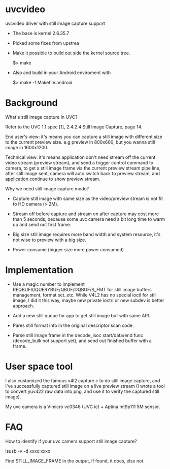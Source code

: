 uvcvideo
========

uvcvideo driver with still image capture support

* The base is kernel 2.6.35.7

* Picked some fixes from upstrea

* Make it possible to build out side the kernel source tree.

  $> make

* Also and build in your Android enviroment with

  $> make -f Makefile.android

Background
==========

What's still image capture in UVC?

Refer to the UVC 1.1 spec [1], 2.4.2.4 Still Image Capture, page 14.

End user's view: it's means you can capture a still image with different
size to the current preview size. e.g preview in 800x600, but you wanna
still image in 1600x1200.

Technical view: it's means application don't need stream off the current
video stream (preview stream), and send a trigger control command to camera,
to get a still image frame via the current preview stream pipe line, after
still image sent, camera will auto switch back to preview stream, and
application continue to show preview stream.

Why we need still image capture mode?

* Capture still image with same size as the video/preview stream is not fit
  to HD camera (> 2M).

* Stream off before capture and stream on after capture may cost more than
  5 seconds, because some uvc camera need a bit long time to warm up and
  send out first frame.

* Big size still image requires more band width and system resource, it's
  not wise to preview with a big size.

* Power consume (bigger size more power consumed)

Implementation
==============

* Use a magic number to implement REQBUFS/QUERYBUF/QBUF/DQBUF/S_FMT for
  still image buffers management, format set..etc. While V4L2 has no special
  ioctl for still image, I did it this way, maybe new private ioctrl or new
  subdev is better approach.

* Add a new still queue for app to get still image buf with same API.

* Pares still format info in the original descriptor scan code.

* Parse still image frame in the decode_isoc start/data/end func (decode_bulk
  not support yet), and send out finished buffer with a frame.

User space tool
===============

I also customized the famous v4l2 capture.c to do still image capture, and
I've successfully captured still image on a live preview stream (I wrote a
tool to convert yuv422 raw data into png, and use it to verify the captured
still image).

My uvc camera is a Vimicro vc0346 (UVC ic) + Aptina mt9p111 5M sensor.

FAQ
===

How to identify if your uvc camera support still image capture?

lsusb -v -d xxxx:xxxx

Find STILL_IMAGE_FRAME in the output, if found, it does, else not.
